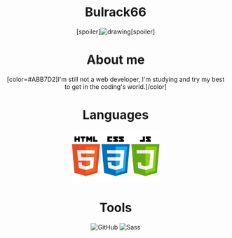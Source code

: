 <div align="center">

# Bulrack66

[spoiler]<img src="https://avatars.githubusercontent.com/u/113458279?s=400&u=cfec7071d3e55e1baaa5f9273048bb8cafb0ed0d&v=4" alt="drawing" width="200"/>[spoiler]
# About me

[color=#ABB7D2]I'm still not a web developer, I'm studying and try my best to get in the coding's world.[/color]

# Languages

<img src="https://github.com/Bulrack66/Bulrack66/blob/main/Languages.png?raw=true" alt="Languages" width="200"/>

# Tools

<img src="https://icons.iconarchive.com/icons/limav/flat-gradient-social/64/Github-icon.png" alt="GitHub"/> <img src="https://cdn3.iconfinder.com/data/icons/logos-and-brands-adobe/512/288_Sass-512.png" alt="Sass" width="64"/>

</div>